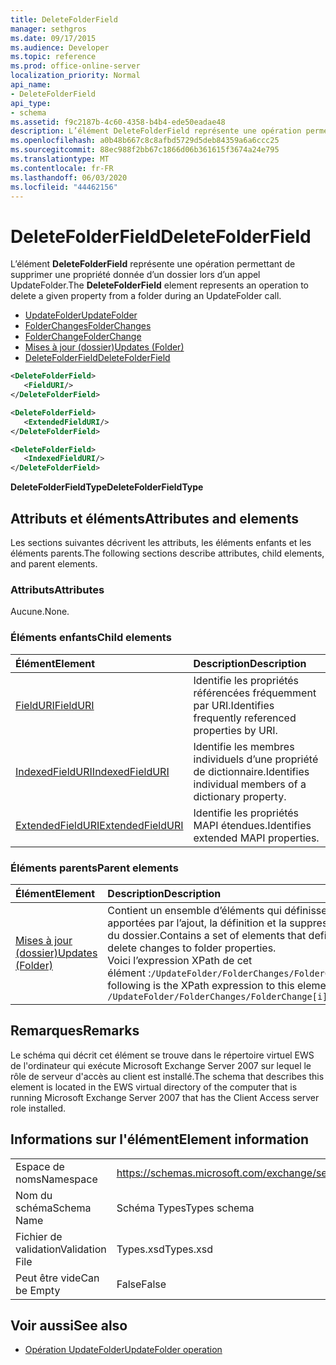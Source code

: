 ```yaml
---
title: DeleteFolderField
manager: sethgros
ms.date: 09/17/2015
ms.audience: Developer
ms.topic: reference
ms.prod: office-online-server
localization_priority: Normal
api_name:
- DeleteFolderField
api_type:
- schema
ms.assetid: f9c2187b-4c60-4358-b4b4-ede50eadae48
description: L’élément DeleteFolderField représente une opération permettant de supprimer une propriété donnée d’un dossier lors d’un appel UpdateFolder.
ms.openlocfilehash: a0b48b667c8c8afbd5729d5deb84359a6a6ccc25
ms.sourcegitcommit: 88ec988f2bb67c1866d06b361615f3674a24e795
ms.translationtype: MT
ms.contentlocale: fr-FR
ms.lasthandoff: 06/03/2020
ms.locfileid: "44462156"
---
```

# <a name="deletefolderfield"></a><span data-ttu-id="eaf01-103">DeleteFolderField</span><span class="sxs-lookup"><span data-stu-id="eaf01-103">DeleteFolderField</span></span>

<span data-ttu-id="eaf01-104">L’élément **DeleteFolderField** représente une opération permettant de supprimer une propriété donnée d’un dossier lors d’un appel UpdateFolder.</span><span class="sxs-lookup"><span data-stu-id="eaf01-104">The **DeleteFolderField** element represents an operation to delete a given property from a folder during an UpdateFolder call.</span></span> 
  
- [<span data-ttu-id="eaf01-105">UpdateFolder</span><span class="sxs-lookup"><span data-stu-id="eaf01-105">UpdateFolder</span></span>](updatefolder.md) 
- [<span data-ttu-id="eaf01-106">FolderChanges</span><span class="sxs-lookup"><span data-stu-id="eaf01-106">FolderChanges</span></span>](folderchanges.md)  
- [<span data-ttu-id="eaf01-107">FolderChange</span><span class="sxs-lookup"><span data-stu-id="eaf01-107">FolderChange</span></span>](folderchange.md)  
- [<span data-ttu-id="eaf01-108">Mises à jour (dossier)</span><span class="sxs-lookup"><span data-stu-id="eaf01-108">Updates (Folder)</span></span>](updates-folder.md) 
- [<span data-ttu-id="eaf01-109">DeleteFolderField</span><span class="sxs-lookup"><span data-stu-id="eaf01-109">DeleteFolderField</span></span>](deletefolderfield.md)
  
```xml
<DeleteFolderField>
   <FieldURI/>
</DeleteFolderField>
```

```xml
<DeleteFolderField>
   <ExtendedFieldURI/>
</DeleteFolderField>
```

```xml
<DeleteFolderField>
   <IndexedFieldURI/>
</DeleteFolderField>
```

<span data-ttu-id="eaf01-110">**DeleteFolderFieldType**</span><span class="sxs-lookup"><span data-stu-id="eaf01-110">**DeleteFolderFieldType**</span></span>

## <a name="attributes-and-elements"></a><span data-ttu-id="eaf01-111">Attributs et éléments</span><span class="sxs-lookup"><span data-stu-id="eaf01-111">Attributes and elements</span></span>

<span data-ttu-id="eaf01-112">Les sections suivantes décrivent les attributs, les éléments enfants et les éléments parents.</span><span class="sxs-lookup"><span data-stu-id="eaf01-112">The following sections describe attributes, child elements, and parent elements.</span></span>
  
### <a name="attributes"></a><span data-ttu-id="eaf01-113">Attributs</span><span class="sxs-lookup"><span data-stu-id="eaf01-113">Attributes</span></span>

<span data-ttu-id="eaf01-114">Aucune.</span><span class="sxs-lookup"><span data-stu-id="eaf01-114">None.</span></span>
  
### <a name="child-elements"></a><span data-ttu-id="eaf01-115">Éléments enfants</span><span class="sxs-lookup"><span data-stu-id="eaf01-115">Child elements</span></span>

|<span data-ttu-id="eaf01-116">**Élément**</span><span class="sxs-lookup"><span data-stu-id="eaf01-116">**Element**</span></span>|<span data-ttu-id="eaf01-117">**Description**</span><span class="sxs-lookup"><span data-stu-id="eaf01-117">**Description**</span></span>|
|:-----|:-----|
|[<span data-ttu-id="eaf01-118">FieldURI</span><span class="sxs-lookup"><span data-stu-id="eaf01-118">FieldURI</span></span>](fielduri.md) <br/> |<span data-ttu-id="eaf01-119">Identifie les propriétés référencées fréquemment par URI.</span><span class="sxs-lookup"><span data-stu-id="eaf01-119">Identifies frequently referenced properties by URI.</span></span>  <br/> |
|[<span data-ttu-id="eaf01-120">IndexedFieldURI</span><span class="sxs-lookup"><span data-stu-id="eaf01-120">IndexedFieldURI</span></span>](indexedfielduri.md) <br/> |<span data-ttu-id="eaf01-121">Identifie les membres individuels d’une propriété de dictionnaire.</span><span class="sxs-lookup"><span data-stu-id="eaf01-121">Identifies individual members of a dictionary property.</span></span>  <br/> |
|[<span data-ttu-id="eaf01-122">ExtendedFieldURI</span><span class="sxs-lookup"><span data-stu-id="eaf01-122">ExtendedFieldURI</span></span>](extendedfielduri.md) <br/> |<span data-ttu-id="eaf01-123">Identifie les propriétés MAPI étendues.</span><span class="sxs-lookup"><span data-stu-id="eaf01-123">Identifies extended MAPI properties.</span></span>  <br/> |
   
### <a name="parent-elements"></a><span data-ttu-id="eaf01-124">Éléments parents</span><span class="sxs-lookup"><span data-stu-id="eaf01-124">Parent elements</span></span>

|<span data-ttu-id="eaf01-125">**Élément**</span><span class="sxs-lookup"><span data-stu-id="eaf01-125">**Element**</span></span>|<span data-ttu-id="eaf01-126">**Description**</span><span class="sxs-lookup"><span data-stu-id="eaf01-126">**Description**</span></span>|
|:-----|:-----|
|[<span data-ttu-id="eaf01-127">Mises à jour (dossier)</span><span class="sxs-lookup"><span data-stu-id="eaf01-127">Updates (Folder)</span></span>](updates-folder.md) <br/> |<span data-ttu-id="eaf01-128">Contient un ensemble d’éléments qui définissent les modifications apportées par l’ajout, la définition et la suppression aux propriétés du dossier.</span><span class="sxs-lookup"><span data-stu-id="eaf01-128">Contains a set of elements that define append, set, and delete changes to folder properties.</span></span>  <br/> <span data-ttu-id="eaf01-129">Voici l’expression XPath de cet élément :`/UpdateFolder/FolderChanges/FolderChange[i]/Updates`</span><span class="sxs-lookup"><span data-stu-id="eaf01-129">The following is the XPath expression to this element:  `/UpdateFolder/FolderChanges/FolderChange[i]/Updates`</span></span> <br/> |
   
## <a name="remarks"></a><span data-ttu-id="eaf01-130">Remarques</span><span class="sxs-lookup"><span data-stu-id="eaf01-130">Remarks</span></span>

<span data-ttu-id="eaf01-131">Le schéma qui décrit cet élément se trouve dans le répertoire virtuel EWS de l'ordinateur qui exécute Microsoft Exchange Server 2007 sur lequel le rôle de serveur d'accès au client est installé.</span><span class="sxs-lookup"><span data-stu-id="eaf01-131">The schema that describes this element is located in the EWS virtual directory of the computer that is running Microsoft Exchange Server 2007 that has the Client Access server role installed.</span></span>
  
## <a name="element-information"></a><span data-ttu-id="eaf01-132">Informations sur l'élément</span><span class="sxs-lookup"><span data-stu-id="eaf01-132">Element information</span></span>

|||
|:-----|:-----|
|<span data-ttu-id="eaf01-133">Espace de noms</span><span class="sxs-lookup"><span data-stu-id="eaf01-133">Namespace</span></span>  <br/> |https://schemas.microsoft.com/exchange/services/2006/types  <br/> |
|<span data-ttu-id="eaf01-134">Nom du schéma</span><span class="sxs-lookup"><span data-stu-id="eaf01-134">Schema Name</span></span>  <br/> |<span data-ttu-id="eaf01-135">Schéma Types</span><span class="sxs-lookup"><span data-stu-id="eaf01-135">Types schema</span></span>  <br/> |
|<span data-ttu-id="eaf01-136">Fichier de validation</span><span class="sxs-lookup"><span data-stu-id="eaf01-136">Validation File</span></span>  <br/> |<span data-ttu-id="eaf01-137">Types.xsd</span><span class="sxs-lookup"><span data-stu-id="eaf01-137">Types.xsd</span></span>  <br/> |
|<span data-ttu-id="eaf01-138">Peut être vide</span><span class="sxs-lookup"><span data-stu-id="eaf01-138">Can be Empty</span></span>  <br/> |<span data-ttu-id="eaf01-139">False</span><span class="sxs-lookup"><span data-stu-id="eaf01-139">False</span></span>  <br/> |
   
## <a name="see-also"></a><span data-ttu-id="eaf01-140">Voir aussi</span><span class="sxs-lookup"><span data-stu-id="eaf01-140">See also</span></span>

- [<span data-ttu-id="eaf01-141">Opération UpdateFolder</span><span class="sxs-lookup"><span data-stu-id="eaf01-141">UpdateFolder operation</span></span>](updatefolder-operation.md)

